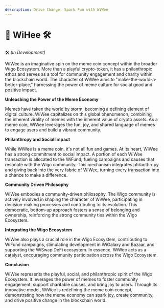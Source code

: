 ```yaml
---
description: Drive Change, Spark Fun with WiWee
---
```


# 👻 WiHee 🛠

🛠 _(In Development)_

WiWee is an imaginative spin on the meme coin concept within the broader Wigo Ecosystem. More than a playful crypto-token, it has a philanthropic ethos and serves as a tool for community engagement and charity within the blockchain world. The character of WiWee aims to "make-the-world-a-better-place," harnessing the power of meme culture for social good and positive impact.



**Unleashing the Power of the Meme Economy**

Memes have taken the world by storm, becoming a defining element of digital culture. WiWee capitalizes on this global phenomenon, combining the inherent virality of memes with the inherent value of crypto assets. As a meme coin, WiWee leverages the fun, joy, and shared language of memes to engage users and build a vibrant community.



**Philanthropy and Social Impact**

While WiWee is a meme coin, it's not all fun and games. At its heart, WiWee has a strong commitment to social impact. A portion of each WiWee transaction is allocated to the WiFund, fueling campaigns and causes that resonate with the Wigo community. This mechanism integrates philanthropy and giving back into the very fabric of WiWee, turning every transaction into a chance to make a difference.



**Community Driven Philosophy**

WiWee embodies a community-driven philosophy. The Wigo community is actively involved in shaping the character of WiWee, participating in decision-making processes and contributing to its evolution. This democratic, bottom-up approach fosters a sense of belonging and ownership, reinforcing the strong community ties within the Wigo Ecosystem.



**Integrating the Wigo Ecosystem**

WiWee also plays a crucial role in the Wigo Ecosystem, contributing to WiFund campaigns, stimulating development in WiGalaxy and Bazaar, and supporting the WiSwap DeFi ecosystem. In essence, WiWee acts as a catalyst, encouraging community participation across the Wigo Ecosystem.



**Conclusion**

WiWee represents the playful, social, and philanthropic spirit of the Wigo Ecosystem. It leverages the power of memes to foster community engagement, support charitable causes, and bring joy to users. Through its innovative model, WiWee is redefining the meme coin concept, demonstrating how the meme economy can spark joy, create community, and drive positive change in the blockchain world.
